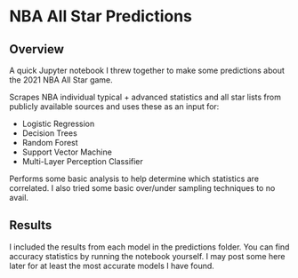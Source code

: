 # NBA All Star Predictions

## Overview
A quick Jupyter notebook I threw together to make some predictions about the 2021 NBA All Star game. 

Scrapes NBA individual typical + advanced statistics and all star lists from publicly available sources and uses these as an input for: 
 - Logistic Regression
 - Decision Trees
 - Random Forest
 - Support Vector Machine
 - Multi-Layer Perception Classifier
 
 Performs some basic analysis to help determine which statistics are correlated. I also tried some basic over/under sampling techniques to no avail.
 
 ## Results
 I included the results from each model in the predictions folder. You can find accuracy statistics by running the notebook yourself. I may post some here later for at least the
 most accurate models I have found. 

